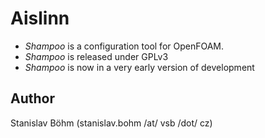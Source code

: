 # Aislinn

* *Shampoo* is a configuration tool for OpenFOAM.
* *Shampoo* is released under GPLv3
* *Shampoo* is now in a very early version of development

## Author

Stanislav Böhm (stanislav.bohm /at/ vsb  /dot/ cz)
